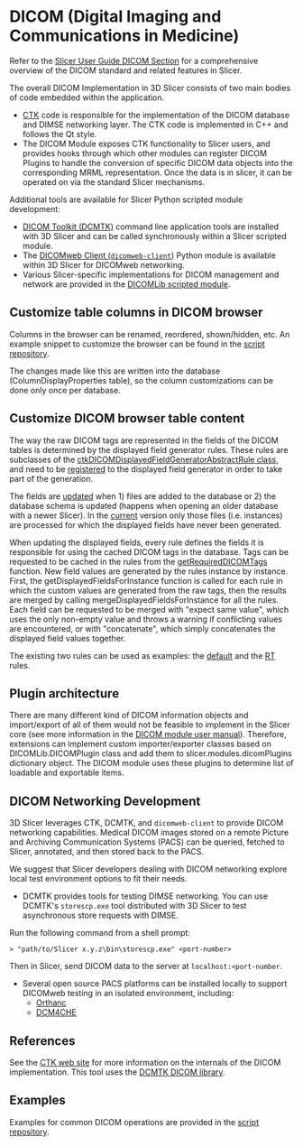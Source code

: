 # DICOM (Digital Imaging and Communications in Medicine)

Refer to the [Slicer User Guide DICOM Section](../../user_guide/modules/dicom.md) for a comprehensive overview of the DICOM standard and related features in Slicer.

The overall DICOM Implementation in 3D Slicer consists of two main bodies of code embedded within the application.
- [CTK](https://commontk.org) code is responsible for the implementation of the DICOM database and DIMSE networking layer. The CTK code is implemented in C++ and follows the Qt style.
- The DICOM Module exposes CTK functionality to Slicer users, and provides hooks through which other modules can register DICOM Plugins to handle the conversion of specific DICOM data objects into the corresponding MRML representation.  Once the data is in slicer, it can be operated on via the standard Slicer mechanisms.

Additional tools are available for Slicer Python scripted module development:
- [DICOM Toolkit (DCMTK)](https://www.dcmtk.org/en/) command line application tools are installed with 3D Slicer and can be called synchronously within a Slicer scripted module.
- The [DICOMweb Client (`dicomweb-client`)](https://github.com/ImagingDataCommons/dicomweb-client) Python module is available within 3D Slicer for DICOMweb networking.
- Various Slicer-specific implementations for DICOM management and network are provided in the [DICOMLib scripted module](https://github.com/Slicer/Slicer/tree/main/Modules/Scripted/DICOMLib).

## Customize table columns in DICOM browser

Columns in the browser can be renamed, reordered, shown/hidden, etc. An example snippet to customize the browser can be found in the [script repository](../script_repository.md#customize-table-columns-in-dicom-browser).

The changes made like this are written into the database (ColumnDisplayProperties table), so the column customizations can be done only once per database.

## Customize DICOM browser table content

The way the raw DICOM tags are represented in the fields of the DICOM tables is determined by the displayed field generator rules. These rules are subclasses of the [ctkDICOMDisplayedFieldGeneratorAbstractRule class](https://github.com/commontk/CTK/blob/9c2af28e84da1abb986036317d75009d4c149923/Libs/DICOM/Core/ctkDICOMDisplayedFieldGeneratorAbstractRule.h), and need to be [registered](https://github.com/commontk/CTK/blob/9c2af28e84da1abb986036317d75009d4c149923/Libs/DICOM/Core/ctkDICOMDisplayedFieldGenerator.h#L70) to the displayed field generator in order to take part of the generation.

The fields are [updated](https://github.com/commontk/CTK/9c2af28e84da1abb986036317d75009d4c149923/blob/Libs/DICOM/Core/ctkDICOMDatabase.h#L207) when 1) files are added to the database or 2) the database schema is updated (happens when opening an older database with a newer Slicer). In the [current](https://github.com/commontk/CTK/tree/9c2af28e84da1abb986036317d75009d4c149923) version only those files (i.e. instances) are processed for which the displayed fields have never been generated.

When updating the displayed fields, every rule defines the fields it is responsible for using the cached DICOM tags in the database. Tags can be requested to be cached in the rules from the [getRequiredDICOMTags](https://github.com/commontk/CTK/blob/9c2af28e84da1abb986036317d75009d4c149923/Libs/DICOM/Core/ctkDICOMDisplayedFieldGeneratorAbstractRule.h#L63) function. New field values are generated by the rules instance by instance. First, the getDisplayedFieldsForInstance function is called for each rule in which the custom values are generated from the raw tags, then the results are merged by calling mergeDisplayedFieldsForInstance for all the rules. Each field can be requested to be merged with "expect same value", which uses the only non-empty value and throws a warning if conflicting values are encountered, or with "concatenate", which simply concatenates the displayed field values together.

The existing two rules can be used as examples: the [default](https://github.com/commontk/CTK/blob/9c2af28e84da1abb986036317d75009d4c149923/Libs/DICOM/Core/ctkDICOMDisplayedFieldGeneratorDefaultRule.cpp) and the [RT](https://github.com/commontk/CTK/blob/9c2af28e84da1abb986036317d75009d4c149923/Libs/DICOM/Core/ctkDICOMDisplayedFieldGeneratorRadiotherapySeriesDescriptionRule.cpp) rules.

## Plugin architecture

There are many different kind of DICOM information objects and import/export of all of them would not be feasible to implement in the Slicer core (see more information in the [DICOM module user manual](../../user_guide/modules/dicom.md#dicom-plugins)). Therefore, extensions can implement custom importer/exporter classes based on DICOMLib.DICOMPlugin class and add them to slicer.modules.dicomPlugins dictionary object. The DICOM module uses these plugins to determine list of loadable and exportable items.

## DICOM Networking Development

3D Slicer leverages CTK, DCMTK, and `dicomweb-client` to provide DICOM networking capabilities. Medical DICOM images stored on a remote Picture and Archiving Communication Systems (PACS) can be queried, fetched to Slicer, annotated, and then stored back to the PACS.

We suggest that Slicer developers dealing with DICOM networking explore local test environment options to fit their needs.
- DCMTK provides tools for testing DIMSE networking. You can use DCMTK's `storescp.exe` tool distributed with 3D Slicer to test asynchronous store requests with DIMSE.

Run the following command from a shell prompt:
```
> "path/to/Slicer x.y.z\bin\storescp.exe" <port-number>
```
Then in Slicer, send DICOM data to the server at `localhost:<port-number`.

- Several open source PACS platforms can be installed locally to support DICOMweb testing in an isolated environment, including:
  - [Orthanc](https://www.orthanc-server.com/index.php)
  - [DCM4CHE](https://www.dcm4che.org/)


## References

See the [CTK web site](https://commontk.org) for more information on the internals of the DICOM implementation. This tool uses the [DCMTK DICOM library](https://dicom.offis.de).

## Examples

Examples for common DICOM operations are provided in the [script repository](../script_repository.md#dicom).
